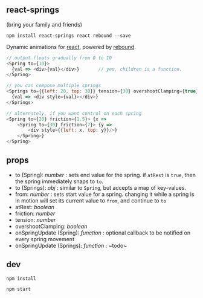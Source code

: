 react-springs
---

(bring your family and friends)

`npm install react-springs react rebound --save`

Dynamic animations for [react](https://facebook.github.io/react/), powered by [rebound](https://github.com/facebook/rebound-js).

```js
// output floats gradually from 0 to 10
<Spring to={10}>
  {val => <div>{val}</div>}       // yes, children is a function.
</Spring>

// you can compose multiple springs
<Springs to={{left: 20, top: 30}} tension={30} overshootClamping={true}>
  {val => <div style={val}></div>}
</Springs>

// alternately, if you want control on each spring
<Spring to={20} friction={1.5}> {x =>
    <Spring to={30} friction={7}> {y =>
        <div style={{left: x, top: y}}/>}
    </Spring>}
</Spring>
```

props
---

- to (Spring): *number* : sets end value for the spring. if `atRest` is `true`, then the spring immediately snaps to `to`.
- to (Springs): *obj* : similar to `Spring`, but accepts a map of key-values.
- from: *number* : sets start value for a spring. changing it while a spring is in motion will set its current value to `from`, and continue to `to`
- atRest: *boolean*
- friction: *number*
- tension: *number*
- overshootClamping: *boolean*
- onSpringUpdate (Spring): *function* : optional callback to be notified on every spring movement
- onSpringUpdate (Springs): *function* : ~todo~

dev
---

`npm install`

`npm start`
